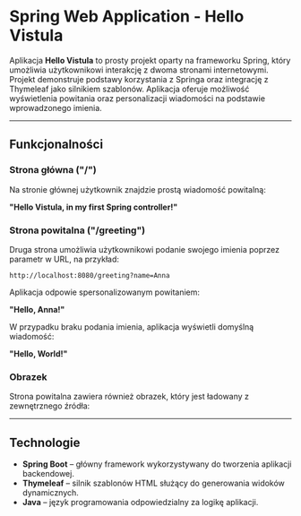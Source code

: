 # Spring Web Application - Hello Vistula

Aplikacja **Hello Vistula** to prosty projekt oparty na frameworku Spring, który umożliwia użytkownikowi interakcję z dwoma stronami internetowymi. Projekt demonstruje podstawy korzystania z Springa oraz integrację z Thymeleaf jako silnikiem szablonów. Aplikacja oferuje możliwość wyświetlenia powitania oraz personalizacji wiadomości na podstawie wprowadzonego imienia.

---

## Funkcjonalności

### Strona główna ("/")
Na stronie głównej użytkownik znajdzie prostą wiadomość powitalną:

**"Hello Vistula, in my first Spring controller!"**

### Strona powitalna ("/greeting")
Druga strona umożliwia użytkownikowi podanie swojego imienia poprzez parametr w URL, na przykład:

`http://localhost:8080/greeting?name=Anna`

Aplikacja odpowie spersonalizowanym powitaniem:

**"Hello, Anna!"**

W przypadku braku podania imienia, aplikacja wyświetli domyślną wiadomość:

**"Hello, World!"**

### Obrazek
Strona powitalna zawiera również obrazek, który jest ładowany z zewnętrznego źródła:


---

## Technologie

- **Spring Boot** – główny framework wykorzystywany do tworzenia aplikacji backendowej.
- **Thymeleaf** – silnik szablonów HTML służący do generowania widoków dynamicznych.
- **Java** – język programowania odpowiedzialny za logikę aplikacji.
